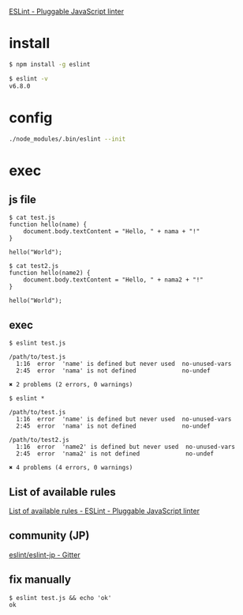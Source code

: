 [ESLint - Pluggable JavaScript linter](https://eslint.org/)

# install

```sh
$ npm install -g eslint

$ eslint -v
v6.8.0
```

# config

```sh
./node_modules/.bin/eslint --init
```

# exec

## js file
```
$ cat test.js
function hello(name) {
    document.body.textContent = "Hello, " + nama + "!"
}

hello("World");

$ cat test2.js
function hello(name2) {
    document.body.textContent = "Hello, " + nama2 + "!"
}

hello("World");
```

## exec

```
$ eslint test.js

/path/to/test.js
  1:16  error  'name' is defined but never used  no-unused-vars
  2:45  error  'nama' is not defined             no-undef

✖ 2 problems (2 errors, 0 warnings)
```

```
$ eslint *

/path/to/test.js
  1:16  error  'name' is defined but never used  no-unused-vars
  2:45  error  'nama' is not defined             no-undef

/path/to/test2.js
  1:16  error  'name2' is defined but never used  no-unused-vars
  2:45  error  'nama2' is not defined             no-undef

✖ 4 problems (4 errors, 0 warnings)
```

## List of available rules

[List of available rules - ESLint - Pluggable JavaScript linter](https://eslint.org/docs/rules/)

## community (JP)

[eslint/eslint-jp - Gitter](https://gitter.im/eslint/eslint-jp)

## fix manually

```
$ eslint test.js && echo 'ok'
ok
```




